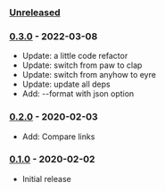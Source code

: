 ### [Unreleased]

### [0.3.0] - 2022-03-08

- Update: a little code refactor
- Update: switch from paw to clap
- Update: switch from anyhow to eyre
- Update: update all deps
- Add: --format with json option

### [0.2.0] - 2020-02-03

- Add: Compare links

### [0.1.0] - 2020-02-02

- Initial release

[0.1.0]: https://github.com/davidrjonas/cargo-lockdiff/compare/f1e7f8c78...0.1.0
[0.2.0]: https://github.com/davidrjonas/cargo-lockdiff/compare/0.1.0...0.2.0
[0.3.0]: https://github.com/davidrjonas/cargo-lockdiff/compare/0.2.0...0.3.0
[Unreleased]: https://github.com/davidrjonas/cargo-lockdiff/compare/0.3.0...master

